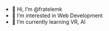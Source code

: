 - 👋 Hi, I’m @fratelemk
- 👀 I’m interested in Web Development
- 🌱 I’m currently learning VR, AI

<!---
fratelemk/fratelemk is a ✨ special ✨ repository because its `README.md` (this file) appears on your GitHub profile.
You can click the Preview link to take a look at your changes.
--->
